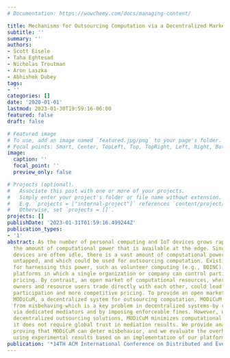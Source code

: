 ```yaml
---
# Documentation: https://wowchemy.com/docs/managing-content/

title: Mechanisms for Outsourcing Computation via a Decentralized Market
subtitle: ''
summary: ''
authors:
- Scott Eisele
- Taha Eghtesad
- Nicholas Troutman
- Aron Laszka
- Abhishek Dubey
tags:
- ''
categories: []
date: '2020-01-01'
lastmod: 2023-01-30T19:59:16-06:00
featured: false
draft: false

# Featured image
# To use, add an image named `featured.jpg/png` to your page's folder.
# Focal points: Smart, Center, TopLeft, Top, TopRight, Left, Right, BottomLeft, Bottom, BottomRight.
image:
  caption: ''
  focal_point: ''
  preview_only: false

# Projects (optional).
#   Associate this post with one or more of your projects.
#   Simply enter your project's folder or file name without extension.
#   E.g. `projects = ["internal-project"]` references `content/project/deep-learning/index.md`.
#   Otherwise, set `projects = []`.
projects: []
publishDate: '2023-01-31T01:59:16.499244Z'
publication_types:
- '1'
abstract: As the number of personal computing and IoT devices grows rapidly, so does
  the amount of computational power that is available at the edge. Since many of these
  devices are often idle, there is a vast amount of computational power that is currently
  untapped, and which could be used for outsourcing computation. Existing solutions
  for harnessing this power, such as volunteer computing (e.g., BOINC), are centralized
  platforms in which a single organization or company can control participation and
  pricing. By contrast, an open market of computational resources, where resource
  owners and resource users trade directly with each other, could lead to greater
  participation and more competitive pricing. To provide an open market, we introduce
  MODiCuM, a decentralized system for outsourcing computation. MODiCuM deters participants
  from misbehaving-which is a key problem in decentralized systems-by resolving disputes
  via dedicated mediators and by imposing enforceable fines. However, unlike other
  decentralized outsourcing solutions, MODiCuM minimizes computational overhead since
  it does not require global trust in mediation results. We provide analytical results
  proving that MODiCuM can deter misbehavior, and we evaluate the overhead of MODiCuM
  using experimental results based on an implementation of our platform.
publication: '*14TH ACM International Conference on Distributed and Event Based Systems*'
---
```

